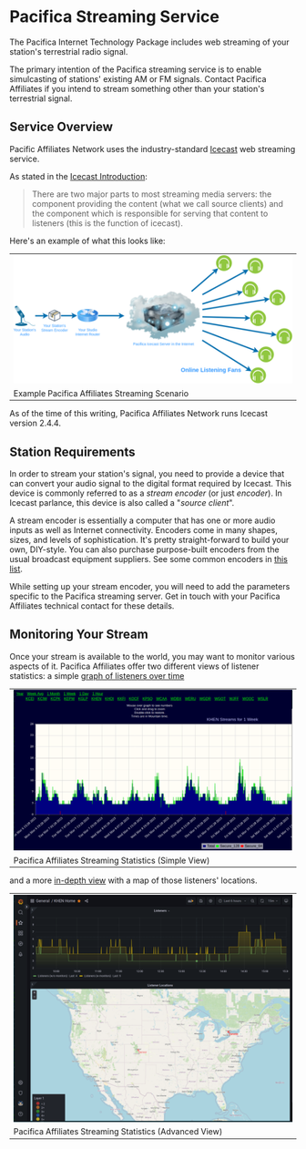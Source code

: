<!--
---
	title: Pacifica Streaming Service
	author: David Klann <dklann@broadcasttool.com>
	date: Mon Mar 13 12:12:22 PM CDT 2023
---
-->
<!-- Create formatted output with one of these commands:
	pandoc --toc --standalone --self-contained -f markdown -t html -o overview.html overview.md
	pandoc --toc --standalone --self-contained -f markdown -t latex -o overview.pdf overview.md
-->
# Pacifica Streaming Service #

The Pacifica Internet Technology Package includes web streaming of your
station's terrestrial radio signal.

The primary intention of the Pacifica streaming service is to enable
simulcasting of stations' existing AM or FM signals. Contact Pacifica Affiliates
if you intend to stream something other than your station's terrestrial signal.

<!--toc-->

## Service Overview ##

Pacific Affiliates Network uses the industry-standard
[Icecast](https://icecast.org/) web streaming service.

As stated in the
[Icecast Introduction](https://icecast.org/docs/icecast-2.4.1/introduction.html):

> There are two major parts to most streaming media servers: the component
> providing the content (what we call source clients) and the component which
> is responsible for serving that content to listeners (this is the function
> of icecast).

Here's an example of what this looks like:

<table>
 <tr>
  <td width="100%"><img src="../assets/icecast-streaming.png" /></td>
 </tr>
 <tr>
  <td>Example Pacifica Affiliates Streaming Scenario</td>
 </tr>
</table>

As of the time of this writing, Pacifica Affiliates Network runs Icecast version
2.4.4.

## Station Requirements ##

In order to stream your station's signal, you need to provide a device that can
convert your audio signal to the digital format required by Icecast. This device
is commonly referred to as a _stream encoder_ (or just _encoder_). In Icecast
parlance, this device is also called a "_source client_".

A stream encoder is essentially a computer that has one or more audio inputs as
well as Internet connectivity. Encoders come in many shapes, sizes, and levels
of sophistication. It's pretty straight-forward to build your own, DIY-style.
You can also purchase purpose-built encoders from the usual broadcast equipment
suppliers. See some common encoders in [this list](encoders.md).

While setting up your stream encoder, you will need to add the parameters
specific to the Pacifica streaming server. Get in touch with your Pacifica
Affiliates technical contact for these details.

## Monitoring Your Stream ##

Once your stream is available to the world, you may want to monitor various
aspects of it. Pacifica Affiliates offer two different views of listener
statistics: a simple
[graph of listeners over time](https://stats.pacificaservice.org/)

<table>
 <tr>
  <td width="100%"><img src="../assets/stats-pacificaservice.png" /></td>
 </tr>
 <tr>
  <td>Pacifica Affiliates Streaming Statistics (Simple View)</td>
 </tr>
</table>

and a more [in-depth view](https://monitor.pacificaservice.org/) with a map of
those listeners' locations.

<table>
 <tr>
  <td width="100%"><img src="../assets/monitor-pacificaservice.png" /></td>
 </tr>
 <tr>
  <td>Pacifica Affiliates Streaming Statistics (Advanced View)</td>
 </tr>
</table>
